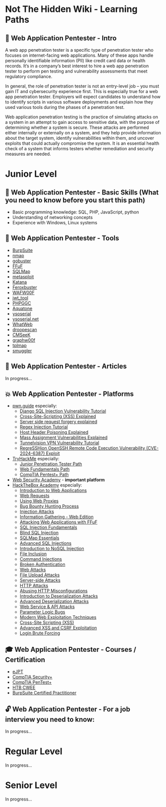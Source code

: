 # Not The Hidden Wiki - Learning Paths

👋 Web Application Pentester - Intro
-----
A web app penetration tester is a specific type of penetration tester who focuses on internet-facing web applications. Many of these apps handle personally identifiable information (PII) like credit card data or health records. It’s in a company’s best interest to hire a web app penetration tester to perform pen testing and vulnerability assessments that meet regulatory compliance.

In general, the role of penetration tester is not an entry-level job – you must gain IT and cybersecurity experience first. This is especially true for a web app penetration tester. Employers will expect candidates to understand how to identify scripts in various software deployments and explain how they used various tools during the phases of a penetration test.

Web application penetration testing is the practice of simulating attacks on a system in an attempt to gain access to sensitive data, with the purpose of determining whether a system is secure. These attacks are performed either internally or externally on a system, and they help provide information about the target system, identify vulnerabilities within them, and uncover exploits that could actually compromise the system. It is an essential health check of a system that informs testers whether remediation and security measures are needed.

# Junior Level

💪 Web Application Pentester - Basic Skills (What you need to know before you start this path)
-----
- Basic programming knowledge: SQL, PHP, JavaScript, python
- Understanding of networking concepts 
- Experience with Windows, Linux systems


🔧 Web Application Pentester - Tools
-----
<!-- Bryan - TODO: add descriptions for each tool -->
- [BurpSuite](https://portswigger.net/burp)
- [nmap](https://nmap.org/)
- [gobuster](https://github.com/OJ/gobuster)
- [FFuF](https://github.com/ffuf/ffuf)
- [SQLMap](https://sqlmap.org/)
- [metasploit](https://www.metasploit.com/)
- [Katana](https://github.com/projectdiscovery/katana)
- [Feroxbuster](https://github.com/epi052/feroxbuster)
- [WAFW00F](https://github.com/EnableSecurity/wafw00f)
- [jwt_tool](https://github.com/ticarpi/jwt_tool)
- [PHPGGC](https://github.com/ambionics/phpggc)
- [Aquatone](https://github.com/michenriksen/aquatone)
- [ysoserial](https://github.com/frohoff/ysoserial)
- [ysoserial.net](https://github.com/pwntester/ysoserial.net)
- [WhatWeb](https://github.com/urbanadventurer/WhatWeb)
- [droopescan](https://github.com/SamJoan/droopescan)
- [CMSeeK](https://github.com/Tuhinshubhra/CMSeeK)
- [graphw00f](https://github.com/dolevf/graphw00f)
- [tplmap](https://github.com/epinna/tplmap)
- [smuggler](https://github.com/defparam/smuggler)


📰 Web Application Pentester - Articles
-----
In progress...


💥 Web Application Pentester - Platforms
-----
- [pwn.guide](https://pwn.guide) especially:
  - [Django SQL Injection Vulnerability Tutorial](https://pwn.guide/free/web/django-sql)
  - [Cross-Site-Scripting (XSS) Explained](https://pwn.guide/free/web/xss)
  - [Server side request forgery explained](https://pwn.guide/free/web/ssrf)
  - [Regex Injection Tutorial](https://pwn.guide/free/web/regex-injection)
  - [Host Header Poisoning Explained](https://pwn.guide/free/web/host-header-poisoning)
  - [Mass Assignment Vulnerabilities Explained](https://pwn.guide/free/web/mass-assignment)
  - [Tunnelvision VPN Vulnerability Tutorial](https://pwn.guide/free/web/tunnelvision)
  - [RegreSSHion OpenSSH Remote Code Execution Vulnerability (CVE-2024-6387) Exploit](https://pwn.guide/free/web/regresshion)
- [TryHackMe](https://tryhackme.com) especially:
  - [Junior Penetration Tester Path](https://tryhackme.com/path-action/jrpenetrationtester/join)
  - [Web Fundamentals Path](https://tryhackme.com/path-action/web/join)
  - [CompTIA Pentest+ Path](https://tryhackme.com/path-action/pentestplus/join)
- [Web Security Academy](https://portswigger.net/web-security) - **important platform**
- [HackTheBox Academy](https://academy.hackthebox.com/) especially:
  - [Introduction to Web Applications](https://academy.hackthebox.com/module/75)
  - [Web Requests](https://academy.hackthebox.com/module/35)
  - [Using Web Proxies](https://academy.hackthebox.com/module/110)
  - [Bug Bounty Hunting Process](https://academy.hackthebox.com/module/161)
  - [Injection Attacks](https://academy.hackthebox.com/module/204)
  - [Information Gathering - Web Edition](https://academy.hackthebox.com/module/144)
  - [Attacking Web Applications with FFuF](https://academy.hackthebox.com/module/54)
  - [SQL Injection Fundamentals](https://academy.hackthebox.com/module/33)
  - [Blind SQL Injection](https://academy.hackthebox.com/module/177)
  - [SQLMap Essentials](https://academy.hackthebox.com/module/58)
  - [Advanced SQL Injections](https://academy.hackthebox.com/module/188)
  - [Introduction to NoSQL Injection](https://academy.hackthebox.com/module/171)
  - [File Inclusion](https://academy.hackthebox.com/module/23)
  - [Command Injections](https://academy.hackthebox.com/module/109)
  - [Broken Authentication](https://academy.hackthebox.com/module/80)
  - [Web Attacks](https://academy.hackthebox.com/module/134)
  - [File Upload Attacks](https://academy.hackthebox.com/module/136)
  - [Server-side Attacks](https://academy.hackthebox.com/module/145)
  - [HTTP Attacks](https://academy.hackthebox.com/module/191)
  - [Abusing HTTP Misconfigurations](https://academy.hackthebox.com/module/189)
  - [Introduction to Deserialization Attacks](https://academy.hackthebox.com/module/169)
  - [Advanced Deserialization Attacks](https://academy.hackthebox.com/module/240)
  - [Web Service & API Attacks](https://academy.hackthebox.com/module/160)
  - [Parameter Logic Bugs](https://academy.hackthebox.com/module/239)
  - [Modern Web Exploitation Techniques](https://academy.hackthebox.com/module/231)
  - [Cross-Site Scripting (XSS)](https://academy.hackthebox.com/module/103)
  - [Advanced XSS and CSRF Exploitation](https://academy.hackthebox.com/module/235)
  - [Login Brute Forcing](https://academy.hackthebox.com/module/57)


🎓 Web Application Pentester - Courses / Certification
-----
- [eJPT](https://security.ine.com/certifications/ejpt-certification/)
- [CompTIA Security+](https://www.comptia.org/certifications/security)
- [CompTIA PenTest+](https://www.comptia.org/certifications/pentest)
- [HTB CWEE](https://academy.hackthebox.com/exams/5)
- [BurpSuite Certified Practitioner](https://portswigger.net/web-security/certification)


🔓 Web Application Pentester - For a job interview you need to know:
-----
In progress...


# Regular Level

In progress...

# Senior Level

In progress...


